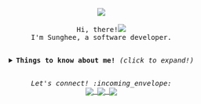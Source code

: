<samp>
  <div align="center"><img src="https://hits.seeyoufarm.com/api/count/incr/badge.svg?url=https%3A%2F%2Fgithub.com%2FSunghee2"/></div>
  <p align="center">Hi, there!<img src="https://github.com/thomasbnt/thomasbnt/blob/me/hi.gif" width="25px"><br/>I'm Sunghee, a software developer.</p>
<br>
<details align="center">
  <summary> 
    <b> Things to know about me! </b> <i>(click to expand!)</i> 
  </summary>
  <hr/>
  <img align="right" src="https://github-readme-stats.vercel.app/api?username=Sunghee2&show_icons=true">
  <p>
    <b>⚡ Languages:</b>
    <br/>  
    <code><img height="20" src="https://raw.githubusercontent.com/github/explore/80688e429a7d4ef2fca1e82350fe8e3517d3494d/topics/javascript/javascript.png"></code>
    <code><img height="20" src="https://raw.githubusercontent.com/github/explore/80688e429a7d4ef2fca1e82350fe8e3517d3494d/topics/react/react.png"></code>
    <code><img height="20" src="https://raw.githubusercontent.com/github/explore/80688e429a7d4ef2fca1e82350fe8e3517d3494d/topics/nodejs/nodejs.png"></code>
    <code><img height="20" src="https://raw.githubusercontent.com/github/explore/80688e429a7d4ef2fca1e82350fe8e3517d3494d/topics/graphql/graphql.png"></code>
    <code><img height="20" src="https://raw.githubusercontent.com/github/explore/80688e429a7d4ef2fca1e82350fe8e3517d3494d/topics/mysql/mysql.png"></code>
    <code><img height="20" src="https://raw.githubusercontent.com/github/explore/80688e429a7d4ef2fca1e82350fe8e3517d3494d/topics/mongodb/mongodb.png"></code>
    <code><img height="20" src="https://raw.githubusercontent.com/github/explore/80688e429a7d4ef2fca1e82350fe8e3517d3494d/topics/python/python.png"></code>
    <br/><br/>
    <b>📖 Currently learning:</b>
    <br/>
    <code><img height="20" src="https://raw.githubusercontent.com/github/explore/80688e429a7d4ef2fca1e82350fe8e3517d3494d/topics/vue/vue.png"></code>
    <code><img height="20" src="https://raw.githubusercontent.com/github/explore/80688e429a7d4ef2fca1e82350fe8e3517d3494d/topics/typescript/typescript.png"></code>
  </p>
<hr/>
</details>
<br>
<p align="center"> 
  <i> Let's connect! :incoming_envelope: </i>
  <br/>
  <a href="mailto:contato.630sunghee@gmail.com">
    <img align="center" src="https://img.shields.io/badge/-Gmail-c14438?style=flat-square&logo=Gmail&logoColor=white&link=mailto:contato.630sunghee@gmail.com" />
  </a>
  <a href="https://www.linkedin.com/in/sunghee-lee-016099170">
    <img align="center" src="https://img.shields.io/badge/-Linkedin-blue?style=flat-square&logo=Linkedin&logoColor=white&link=https://www.linkedin.com/in/sunghee-lee-016099170/" />
  </a>
  <a href="https://github.com/Sunghee2?tab=followers">
    <img align="center" src="https://img.shields.io/github/followers/Sunghee2.svg?style=social&label=Follow&maxAge=2592000" />
  </a>
</p>
</samp>
